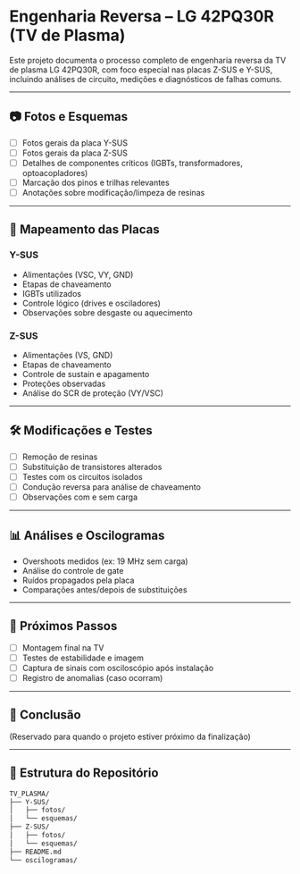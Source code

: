 # Engenharia Reversa – LG 42PQ30R (TV de Plasma)

Este projeto documenta o processo completo de engenharia reversa da TV de plasma LG 42PQ30R, com foco especial nas placas Z-SUS e Y-SUS, incluindo análises de circuito, medições e diagnósticos de falhas comuns.

---

## 📷 Fotos e Esquemas

- [ ] Fotos gerais da placa Y-SUS
- [ ] Fotos gerais da placa Z-SUS
- [ ] Detalhes de componentes críticos (IGBTs, transformadores, optoacopladores)
- [ ] Marcação dos pinos e trilhas relevantes
- [ ] Anotações sobre modificação/limpeza de resinas

---

## 🧩 Mapeamento das Placas

### Y-SUS
- Alimentações (VSC, VY, GND)
- Etapas de chaveamento
- IGBTs utilizados
- Controle lógico (drives e osciladores)
- Observações sobre desgaste ou aquecimento

### Z-SUS
- Alimentações (VS, GND)
- Etapas de chaveamento
- Controle de sustain e apagamento
- Proteções observadas
- Análise do SCR de proteção (VY/VSC)

---

## 🛠 Modificações e Testes

- [ ] Remoção de resinas
- [ ] Substituição de transistores alterados
- [ ] Testes com os circuitos isolados
- [ ] Condução reversa para análise de chaveamento
- [ ] Observações com e sem carga

---

## 📊 Análises e Oscilogramas

- Overshoots medidos (ex: 19 MHz sem carga)
- Análise do controle de gate
- Ruídos propagados pela placa
- Comparações antes/depois de substituições

---

## 🧪 Próximos Passos

- [ ] Montagem final na TV
- [ ] Testes de estabilidade e imagem
- [ ] Captura de sinais com osciloscópio após instalação
- [ ] Registro de anomalias (caso ocorram)

---

## 📝 Conclusão

(Reservado para quando o projeto estiver próximo da finalização)

---

## 📁 Estrutura do Repositório

```bash
TV_PLASMA/
├── Y-SUS/
│   ├── fotos/
│   └── esquemas/
├── Z-SUS/
│   ├── fotos/
│   └── esquemas/
├── README.md
└── oscilogramas/

